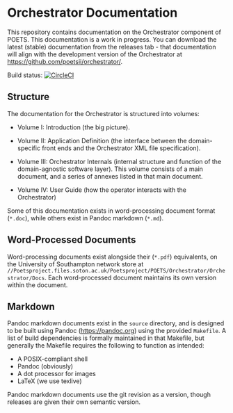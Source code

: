 # Orchestrator Documentation

This repository contains documentation on the Orchestrator component of
POETS. This documentation is a work in progress. You can download the latest
(stable) documentation from the releases tab - that documentation will align
with the development version of the Orchestrator at
https://github.com/poetsii/orchestrator/.

Build status: [![CircleCI](https://circleci.com/gh/POETSII/orchestrator-documentation.svg?style=svg)](https://circleci.com/gh/POETSII/orchestrator-documentation)

## Structure

The documentation for the Orchestrator is structured into volumes:

 - Volume I: Introduction (the big picture).

 - Volume II: Application Definition (the interface between the domain-specific
   front ends and the Orchestrator XML file specification).

 - Volume III: Orchestrator Internals (internal structure and function of the
   domain-agnostic software layer). This volume consists of a main document,
   and a series of annexes listed in that main document.

 - Volume IV: User Guide (how the operator interacts with the Orchestrator)

Some of this documentation exists in word-processing document format (`*.doc`),
while others exist in Pandoc markdown (`*.md`).

## Word-Processed Documents

Word-processing documents exist alongside their (`*.pdf`) equivalents, on the
University of Southampton network store at
`//Poetsproject.files.soton.ac.uk/Poetsproject/POETS/Orchestrator/Orchestrator/Docs`. Each
word-processed document maintains its own version within the document.

## Markdown

Pandoc markdown documents exist in the `source` directory, and is designed to
be built using Pandoc (https://pandoc.org) using the provided `Makefile`. A
list of build dependencies is formally maintained in that Makefile, but
generally the Makefile requires the following to function as intended:

 - A POSIX-compliant shell
 - Pandoc (obviously)
 - A dot processor for images
 - LaTeX (we use texlive)

Pandoc markdown documents use the git revision as a version, though releases
are given their own semantic version.
